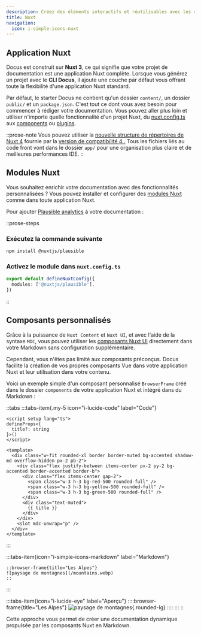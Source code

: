 ```yaml
---
description: Créez des éléments interactifs et réutilisables avec les composants Nuxt
title: Nuxt
navigation:
  icon: i-simple-icons-nuxt
---
```


## Application Nuxt

Docus est construit sur **Nuxt 3**, ce qui signifie que votre projet de documentation est une application Nuxt complète. Lorsque vous générez un projet avec le **CLI Docus**, il ajoute une couche par défaut vous offrant toute la flexibilité d'une application Nuxt standard.

Par défaut, le starter Docus ne contient qu'un dossier `content/`, un dossier `public/` et un `package.json`. C'est tout ce dont vous avez besoin pour commencer à rédiger votre documentation. Vous pouvez aller plus loin et utiliser n'importe quelle fonctionnalité d'un projet Nuxt, du [nuxt.config.ts](https://nuxt.com/docs/guide/directory-structure/nuxt-config) aux [components](https://nuxt.com/docs/guide/directory-structure/nuxt-config) ou [plugins](https://nuxt.com/docs/guide/directory-structure/plugins).

::prose-note
Vous pouvez utiliser la [nouvelle structure de répertoires de Nuxt 4](https://nuxt.com/docs/getting-started/upgrade#new-directory-structure) fournie par la [version de compatibilité 4 .]() Tous les fichiers liés au code front vont dans le dossier `app/` pour une organisation plus claire et de meilleures performances IDE.
::

## Modules Nuxt

Vous souhaitez enrichir votre documentation avec des fonctionnalités personnalisées ? Vous pouvez installer et configurer des [modules Nuxt]() comme dans toute application Nuxt.

Pour ajouter [Plausible analytics](https://github.com/nuxt-modules/plausible?utm_source=nuxt.com\&utm_medium=aside-module\&utm_campaign=nuxt.com) à votre documentation :

::prose-steps
### Exécutez la commande suivante

```bash [Terminal]
npm install @nuxtjs/plausible
```

### Activez le module dans `nuxt.config.ts`

```ts [nuxt.config.ts]
export default defineNuxtConfig({
  modules: ['@nuxtjs/plausible'],
})
```
::

## Composants personnalisés

Grâce à la puissance de `Nuxt Content` et `Nuxt UI`, et avec l'aide de la syntaxe `MDC`, vous pouvez utiliser les [composants Nuxt UI](/fr/essentials/components) directement dans votre Markdown sans configuration supplémentaire.

Cependant, vous n'êtes pas limité aux composants préconçus. Docus facilite la création de vos propres composants Vue dans votre application Nuxt et leur utilisation dans votre contenu.

Voici un exemple simple d'un composant personnalisé `BrowserFrame` créé dans le dossier `components` de votre application Nuxt et intégré dans du Markdown :

::tabs
  :::tabs-item{.my-5 icon="i-lucide-code" label="Code"}
  ```vue [components/content/BrowserFrame.vue]
  <script setup lang="ts">
  defineProps<{
    title?: string
  }>()
  </script>

  <template>
    <div class="w-fit rounded-xl border border-muted bg-accented shadow-md overflow-hidden px-2 pb-2">
      <div class="flex justify-between items-center px-2 py-2 bg-accented border-accented border-b">
        <div class="flex items-center gap-2">
          <span class="w-3 h-3 bg-red-500 rounded-full" />
          <span class="w-3 h-3 bg-yellow-500 rounded-full" />
          <span class="w-3 h-3 bg-green-500 rounded-full" />
        </div>
        <div class="text-muted">
          {{ title }}
        </div>
      </div>
      <slot mdc-unwrap="p" />
    </div>
  </template>
  ```
  :::

  :::tabs-item{icon="i-simple-icons-markdown" label="Markdown"}
  ```mdc
  ::browser-frame{title="Les Alpes"}
  ![paysage de montagnes](/mountains.webp)
  ::
  ```
  :::

  :::tabs-item{icon="i-lucide-eye" label="Aperçu"}
    ::::browser-frame{title="Les Alpes"}
    ![paysage de montagnes](/documentation/mountains.webp){.rounded-lg}
    ::::
  :::
::

Cette approche vous permet de créer une documentation dynamique propulsée par les composants Nuxt en Markdown. 